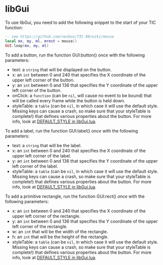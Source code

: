 # libGui
To use libGui, you need to add the following snippet to the start of your TIC function:  
```lua
-- see https://github.com/nesbox/TIC-80/wiki/mouse
local mx, my, ml, mrest = mouse()
GUI:loop(mx, my, ml)
```


To add a button, run the function GUI:button() *once* with the following parameters:  
- text: a `string` that will be displayed on the button.  
- x: an `int` between 0 and 240 that specifies the X coordinate of the upper left corner of the button.  
- y: an `int` between 0 and 136 that specifies the Y coordinate of the upper left corner of the button.  
- onClick: a `function` (can be `nil`, will cause no event to be bound) that will be called every frame while the button is held down. 
- styleTable: a `table` (can be `nil`, in which case it will use the default style. Missing keys can cause a crash, so make sure that your styleTable is complete!) that defines various properties about the button. For more info, look at [DEFAULT_STYLE in libGui.lua](./libGui.lua).  

To add a label, run the function GUI:label() *once* with the following parameters:  
- text: a `string` that will be the label.  
- x: an `int` between 0 and 240 that specifies the X coordinate of the upper left corner of the label.  
- y: an `int` between 0 and 136 that specifies the Y coordinate of the upper left corner of the label.  
- styleTable: a `table` (can be `nil`, in which case it will use the default style. Missing keys can cause a crash, so make sure that your styleTable is complete!) that defines various properties about the button. For more info, look at [DEFAULT_STYLE in libGui.lua](./libGui.lua).  

To add a primitive rectangle, run the function GUI:rect() *once* with the following parameters:
- x: an `int` between 0 and 240 that specifies the X coordinate of the upper left corner of the rectangle.  
- y: an `int` between 0 and 136 that specifies the Y coordinate of the upper left corner of the rectangle.  
- w: an `int` that will be the width of the rectangle.  
- h: an `int` that will be the height of the rectangle.  
- styleTable: a `table` (can be `nil`, in which case it will use the default style. Missing keys can cause a crash, so make sure that your styleTable is complete!) that defines various properties about the button. For more info, look at [DEFAULT_STYLE in libGui.lua](./libGui.lua).  
